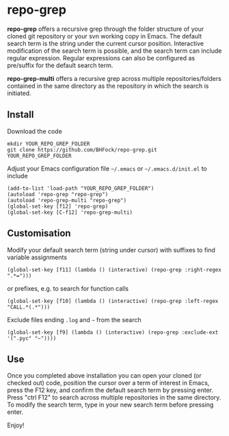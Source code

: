 # repo-grep

**repo-grep** offers a recursive grep through the folder structure of your cloned git repository or your svn working copy in Emacs. The default search term is the string under the current cursor position. Interactive modification of the search term is possible, and the search term can include regular expression. Regular expressions can also be configured as pre/suffix for the default search term.

**repo-grep-multi** offers a recursive grep across multiple repositories/folders contained in the same directory as the repository in which the search is initiated.

## Install

Download the code

```
mkdir YOUR_REPO_GREP_FOLDER
git clone https://github.com/BHFock/repo-grep.git YOUR_REPO_GREP_FOLDER
```

Adjust your Emacs configuration file `~/.emacs` or `~/.emacs.d/init.el` to include 

```
(add-to-list 'load-path "YOUR_REPO_GREP_FOLDER")
(autoload 'repo-grep "repo-grep")
(autoload 'repo-grep-multi "repo-grep")
(global-set-key [f12] 'repo-grep)
(global-set-key [C-f12] 'repo-grep-multi)
```

## Customisation 

Modify your default search term (string under cursor) with suffixes to find variable assignments

```
(global-set-key [f11] (lambda () (interactive) (repo-grep :right-regex ".*=")))
```

or prefixes, e.g. to search for function calls 

```
(global-set-key [f10] (lambda () (interactive) (repo-grep :left-regex "CALL.*(.*")))
```

Exclude files ending ```.log``` and ```~``` from the search

```
(global-set-key [f9] (lambda () (interactive) (repo-grep :exclude-ext '(".pyc" "~"))))
```



## Use

Once you completed above installation you can open your cloned (or checked out) code, position the cursor over a term of interest in Emacs, press the F12 key, and confirm the default search term by pressing enter. Press "ctrl F12" to search across multiple repositories in the same directory. To modify the search term, type in your new search term before pressing enter.

Enjoy!

